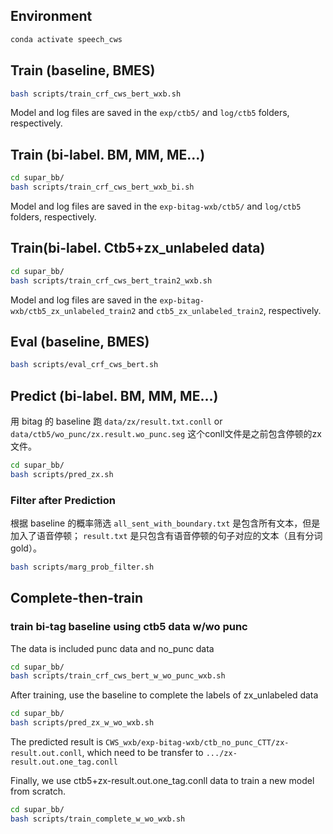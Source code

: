 ## Environment

```bash
conda activate speech_cws
```

## Train (baseline, BMES)

```bash
bash scripts/train_crf_cws_bert_wxb.sh
```
Model and log files are saved in the `exp/ctb5/` and `log/ctb5` folders, respectively.

## Train (bi-label. BM, MM, ME...)

```bash
cd supar_bb/
bash scripts/train_crf_cws_bert_wxb_bi.sh
```
Model and log files are saved in 
the `exp-bitag-wxb/ctb5/` and `log/ctb5` folders, respectively.

## Train(bi-label. Ctb5+zx_unlabeled data)
```bash
cd supar_bb/
bash scripts/train_crf_cws_bert_train2_wxb.sh
```
Model and log files are saved in 
the `exp-bitag-wxb/ctb5_zx_unlabeled_train2` and `ctb5_zx_unlabeled_train2`, respectively.

## Eval (baseline, BMES)

```bash
bash scripts/eval_crf_cws_bert.sh
```

## Predict (bi-label. BM, MM, ME...)
用 bitag 的 baseline 跑 `data/zx/result.txt.conll` or `data/ctb5/wo_punc/zx.result.wo_punc.seg`
这个conll文件是之前包含停顿的zx文件。
```bash
cd supar_bb/
bash scripts/pred_zx.sh
```

### Filter after Prediction
根据 baseline 的概率筛选
`all_sent_with_boundary.txt` 是包含所有文本，但是加入了语音停顿；
`result.txt` 是只包含有语音停顿的句子对应的文本（且有分词gold）。
```bash
bash scripts/marg_prob_filter.sh
```

## Complete-then-train
### train bi-tag baseline using ctb5 data w/wo punc
The data is included punc data and no_punc data
```bash
cd supar_bb/
bash scripts/train_crf_cws_bert_w_wo_punc_wxb.sh
```

After training, use the baseline to complete the labels of zx_unlabeled data
```bash
cd supar_bb/
bash scripts/pred_zx_w_wo_wxb.sh
```
The predicted result is `CWS_wxb/exp-bitag-wxb/ctb_no_punc_CTT/zx-result.out.conll`,
which need to be transfer to `.../zx-result.out.one_tag.conll`

Finally, we use ctb5+zx-result.out.one_tag.conll data to train a new model from scratch.
```bash
cd supar_bb/
bash scripts/train_complete_w_wo_wxb.sh
```
